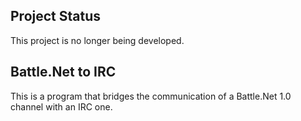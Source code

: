 ## Project Status

This project is no longer being developed.

## Battle.Net to IRC

This is a program that bridges the communication of a Battle.Net 1.0 channel with an IRC one.